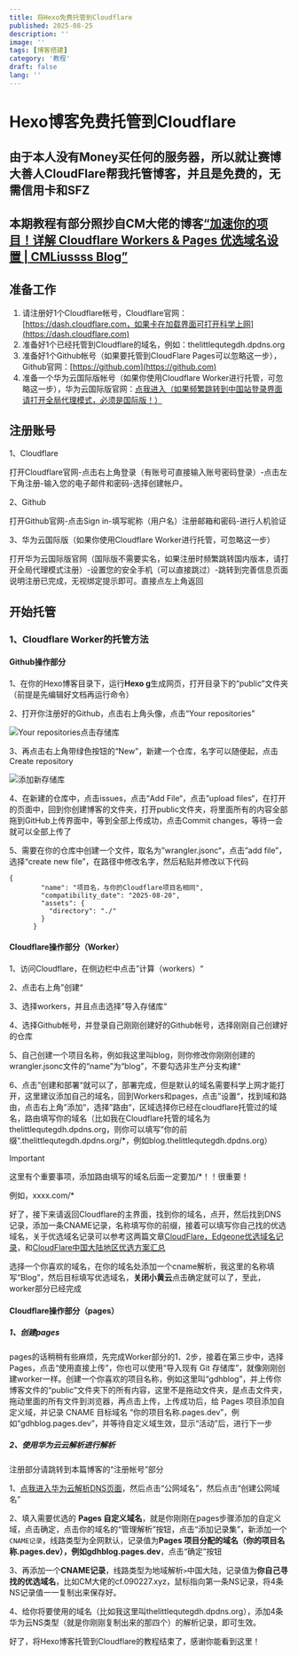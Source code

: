 ```yaml
---
title: 将Hexo免费托管到Cloudflare
published: 2025-08-25
description: ''
image: ''
tags: [博客搭建]
category: '教程'
draft: false 
lang: ''
---
```


# Hexo博客免费托管到Cloudflare

## 由于本人没有Money买任何的服务器，所以就让赛博大善人CloudFlare帮我托管博客，并且是免费的，无需信用卡和SFZ



## 本期教程有部分照抄自CM大佬的博客[“加速你的项目！详解 Cloudflare Workers & Pages 优选域名设置 | CMLiussss Blog”](https://blog.cmliussss.com/p/BestWorkers/)



## 准备工作

1. 请注册好1个Cloudflare帐号，Cloudflare官网：[https://dash.cloudflare.com，如果卡在加载界面可打开科学上网](https://dash.cloudflare.com)
2. 准备好1个已经托管到Cloudflare的域名，例如：thelittlequtegdh.dpdns.org
3. 准备好1个Github帐号（如果要托管到CloudFlare Pages可以忽略这一步），Github官网：[https://github.com](https://github.com)
4. 准备一个华为云国际版帐号（如果你使用Cloudflare Worker进行托管，可忽略这一步），华为云国际版官网：[点我进入（如果频繁跳转到中国站登录界面请打开全局代理模式，必须是国际版！）](https://auth.huaweicloud.com/authui/login.html?service=https%3A%2F%2Fconsole-intl.huaweicloud.com%2Fdns%2F#/login)



## 注册账号

1、Cloudflare

打开Cloudflare官网-点击右上角登录（有账号可直接输入账号密码登录）-点击左下角注册-输入您的电子邮件和密码-选择创建帐户。

2、Github

打开Github官网-点击Sign in-填写昵称（用户名）注册邮箱和密码-进行人机验证

3、华为云国际版（如果你使用Cloudflare Worker进行托管，可忽略这一步）

打开华为云国际版官网（国际版不需要实名，如果注册时频繁跳转国内版本，请打开全局代理模式注册）-设置您的安全手机（可以直接跳过）-跳转到完善信息页面说明注册已完成，无视绑定提示即可。直接点左上角返回



## 开始托管

### 1、Cloudflare Worker的托管方法

#### Github操作部分

1、在你的Hexo博客目录下，运行**Hexo g**生成网页，打开目录下的“public”文件夹（前提是先编辑好文档再运行命令）

2、打开你注册好的Github，点击右上角头像，点击“Your repositories”

![Your repositories点击存储库](photo/点击存储库.PNG)



3、再点击右上角带绿色按钮的“New”，新建一个仓库，名字可以随便起，点击Create repository

![添加新存储库](photo/添加新存储库.PNG)



4、在新建的仓库中，点击issues，点击“Add File“，点击”upload files“，在打开的页面中，回到你创建博客的文件夹，打开public文件夹，将里面所有的内容全部拖到GitHub上传界面中，等到全部上传成功，点击Commit changes，等待一会就可以全部上传了

5、需要在你的仓库中创建一个文件，取名为”wrangler.jsonc“，点击”add file”，选择“create new file”，在路径中修改名字，然后粘贴并修改以下代码



```
{
	    "name": "项目名，与你的Cloudflare项目名相同",
	    "compatibility_date": "2025-08-20",
	    "assets": {
	      "directory": "./"
	    }
	  }
```





#### Cloudflare操作部分（Worker）

1、访问Cloudflare，在侧边栏中点击”计算（workers）“

2、点击右上角”创建“

3、选择workers，并且点击选择”导入存储库“

4、选择Github帐号，并登录自己刚刚创建好的Github帐号，选择刚刚自己创建好的仓库

5、自己创建一个项目名称，例如我这里叫blog，则你修改你刚刚创建的wrangler.jsonc文件的“name”为“blog”，不要勾选非生产分支构建“

6、点击”创建和部署“就可以了，部署完成，但是默认的域名需要科学上网才能打开，这里建议添加自己的域名，回到Workers和pages，点击”设置“，找到域和路由，点击右上角”添加“，选择”路由“，区域选择你已经在cloudflare托管过的域名，路由填写你的域名（比如我在Cloudflare托管的域名为thelittlequtegdh.dpdns.org，则你可以填写”你的前缀“.thelittlequtegdh.dpdns.org/*，例如blog.thelittlequtegdh.dpdns.org）

> [!IMPORTANT]
>
> 这里有个重要事项，添加路由填写的域名后面一定要加/*！！很重要！
>
> 例如，xxxx.com/*

好了，接下来请返回Cloudflare的主界面，找到你的域名，点开，然后找到DNS记录，添加一条CNAME记录，名称填写你的前缀，接着可以填写你自己找的优选域名，关于优选域名记录可以参考这两篇文章[CloudFlare，Edgeone优选域名记录](https://blog.thelittlequtegdh.dpdns.org/2025/08/20/CloudFlare%EF%BC%8CEdgeone%E4%BC%98%E9%80%89%E5%9F%9F%E5%90%8D/)，和[CloudFlare中国大陆地区优选方案汇总](https://blog.cmliussss.com/p/CloudFlare优选/#我维护的优选官方域名，查看更多：https-cf-090227-xyz)

选择一个你喜欢的域名，在你的域名处添加一个cname解析，我这里的名称填写“Blog”，然后目标填写优选域名，**关闭小黄云**点击确定就可以了，至此，worker部分已经完成



#### Cloudflare操作部分（pages）

##### 1、创建pages

pages的话稍稍有些麻烦，先完成Worker部分的1、2步，接着在第三步中，选择Pages，点击“使用直接上传”，你也可以使用“导入现有 Git 存储库”，就像刚刚创建worker一样。创建一个你喜欢的项目名称，例如这里叫“gdhblog”，并上传你博客文件的“public”文件夹下的所有内容，这里不是拖动文件夹，是点击文件夹，拖动里面的所有文件到浏览器，再点击上传，上传成功后，给 Pages 项目添加自定义域，并记录 CNAME 目标域名 “你的项目名称.pages.dev”，例如“gdhblog.pages.dev”，并等待自定义域生效，显示“活动”后，进行下一步

##### 2、使用华为云云解析进行解析

注册部分请跳转到本篇博客的“注册帐号”部分

1、[点我进入华为云解析DNS页面](https://console-intl.huaweicloud.com/dns)，然后点击“公网域名”，然后点击“创建公网域名”

2、填入需要优选的 **Pages 自定义域名**，就是你刚刚在pages步骤添加的自定义域，点击确定，点击你的域名的“管理解析”按钮，点击“添加记录集”，新添加一个`CNAME记录`，线路类型为全网默认，记录值为**Pages 项目分配的域名（你的项目名称.pages.dev），例如gdhblog.pages.dev**，点击“确定”按钮

3、再添加一个**CNAME记录**，线路类型为地域解析` > `中国大陆，记录值为**你自己寻找的优选域名**，比如CM大佬的cf.090227.xyz，鼠标指向第一条NS记录，将4条NS记录值一一复制出来保存好。

4、给你将要使用的域名（比如我这里叫thelittlequtegdh.dpdns.org），添加4条华为云NS类型（就是你刚刚复制出来的那四个）的解析记录，即可生效。



好了，将Hexo博客托管到Cloudflare的教程结束了，感谢你能看到这里！
